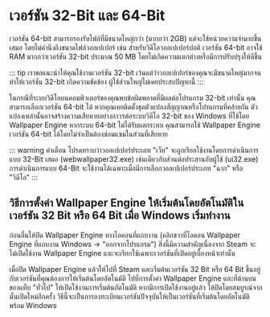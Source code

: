 # เวอร์ชัน 32-Bit และ 64-Bit

เวอร์ชัน 64-bit สามารถรองรับไฟล์ที่มีขนาดใหญ่กว่า (มากกว่า 2GB) แต่จะใช้หน่วยความจำมากขึ้นเสมอ โดยไม่คำนึงถึงขนาดไฟล์วอลเปเปอร์ เช่น สำหรับวิดีโอวอลเปเปอร์ปกติ เวอร์ชัน 64-bit อาจใช้ RAM มากกว่าเวอร์ชัน 32-bit ประมาณ 50 MB โดยไม่เกิดความแตกต่างหรือมีการปรับปรุงให้ดีขึ้น

::: tip
เราขอแนะนำให้คุณใช้งานเวอร์ชัน 32-bit เว้นแต่ว่าวอลเปเปอร์ของคุณจะมีขนาดใหญ่มากจนทำให้เวอร์ชัน 32-bit เกิดความขัดข้อง ผู้ใช้ส่วนใหญ่ไม่เคยประสบปัญหานี้
:::

ในกรณีที่ระบบวิดีโอบนคอมพิวเตอร์ของคุณพบข้อผิดพลาดที่มีผลต่อโปรแกรม 32-bit เท่านั้น คุณสามารถเลือกเวอร์ชัน 64-bit ได้ หากคุณเคยติดตั้งชุดตัวแปลงสัญญาณหรือโปรแกรมที่คล้ายกัน ตัวแปลงเหล่านั้นอาจสร้างความเสียหายอย่างถาวรต่อระบบวิดีโอ 32-bit ของ Windows ที่ใช้โดย Wallpaper Engine หากระบบ 64-bit ไม่ได้รับผลกระทบ คุณสามารถใช้ Wallpaper Engine เวอร์ชัน 64-bit ได้โดยไม่จำเป็นต้องซ่อมแซมในส่วนที่เสียหาย

::: warning
คำเตือน
โปรดทราบว่าวอลเปเปอร์ประเภท "เว็บ" จะถูกเรียกใช้งานโดยการดำเนินการแบบ 32-Bit เสมอ (webwallpaper32.exe) เช่นเดียวกับส่วนต่อประสานกับผู้ใช้ (ui32.exe) การดำเนินการแบบ 64-Bit จะใช้งานได้เฉพาะเมื่อมีการเลือกวอลเปเปอร์ประเภท "ฉาก" หรือ "วิดีโอ"
:::

## วิธีการตั้งค่า Wallpaper Engine ให้เริ่มต้นโดยอัตโนมัติในเวอร์ชัน 32 Bit หรือ 64 Bit เมื่อ Windows เริ่มทำงาน

ก่อนอื่นให้ปิด Wallpaper Engine ทางไอคอนที่แถบงาน (คลิกขวาที่ไอคอน Wallpaper Engine ที่แถบงาน Windows -> "ออกจากโปรแกรม") สิ่งนี้มีความสำคัญเนื่องจาก Steam จะไม่เปิดใช้งาน Wallpaper Engine และจะเรียกใช้เฉพาะเวอร์ชันที่เปิดอยู่เบื้องหน้าเท่านั้น

เมื่อปิด Wallpaper Engine แล้วให้ไปที่ Steam และเริ่มต้นเวอร์ชัน 32 Bit หรือ 64 Bit ขึ้นอยู่กับเวอร์ชันที่คุณต้องการให้เริ่มต้นโดยอัตโนมัติ ไปที่การตั้งค่า Wallpaper Engine และที่ด้านบนของแท็บ "ทั่วไป" ให้เปิดใช้งานการเริ่มต้นอัตโนมัติ หากมีการเปิดใช้งานอยู่แล้ว ให้ปิดโดยสมบูรณ์จากนั้นเปิดใหม่อีกครั้ง วิธีนี้จะเป็นการลงทะเบียนเวอร์ชันปัจจุบันให้เป็นเวอร์ชันที่เริ่มต้นโดยอัตโนมัติพร้อม Windows 